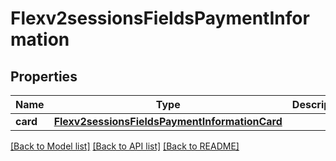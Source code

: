 # Flexv2sessionsFieldsPaymentInformation

## Properties
Name | Type | Description | Notes
------------ | ------------- | ------------- | -------------
**card** | [**Flexv2sessionsFieldsPaymentInformationCard**](Flexv2sessionsFieldsPaymentInformationCard.md) |  | [optional] 

[[Back to Model list]](../README.md#documentation-for-models) [[Back to API list]](../README.md#documentation-for-api-endpoints) [[Back to README]](../README.md)


